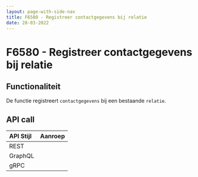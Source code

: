 ```yaml
---
layout: page-with-side-nav
title: F6580 - Registreer contactgegevens bij relatie
date: 28-03-2022
---
```


# F6580 - Registreer contactgegevens bij relatie

## Functionaliteit

De functie registreert `contactgegevens` bij een bestaande `relatie`.

## API call

| API Stijl | Aanroep |
| :--- | :--- |
| REST | |
| GraphQL | |
| gRPC | |
